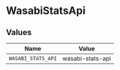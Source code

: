 # WasabiStatsApi


## Values

| Name               | Value              |
| ------------------ | ------------------ |
| `WASABI_STATS_API` | wasabi-stats-api   |